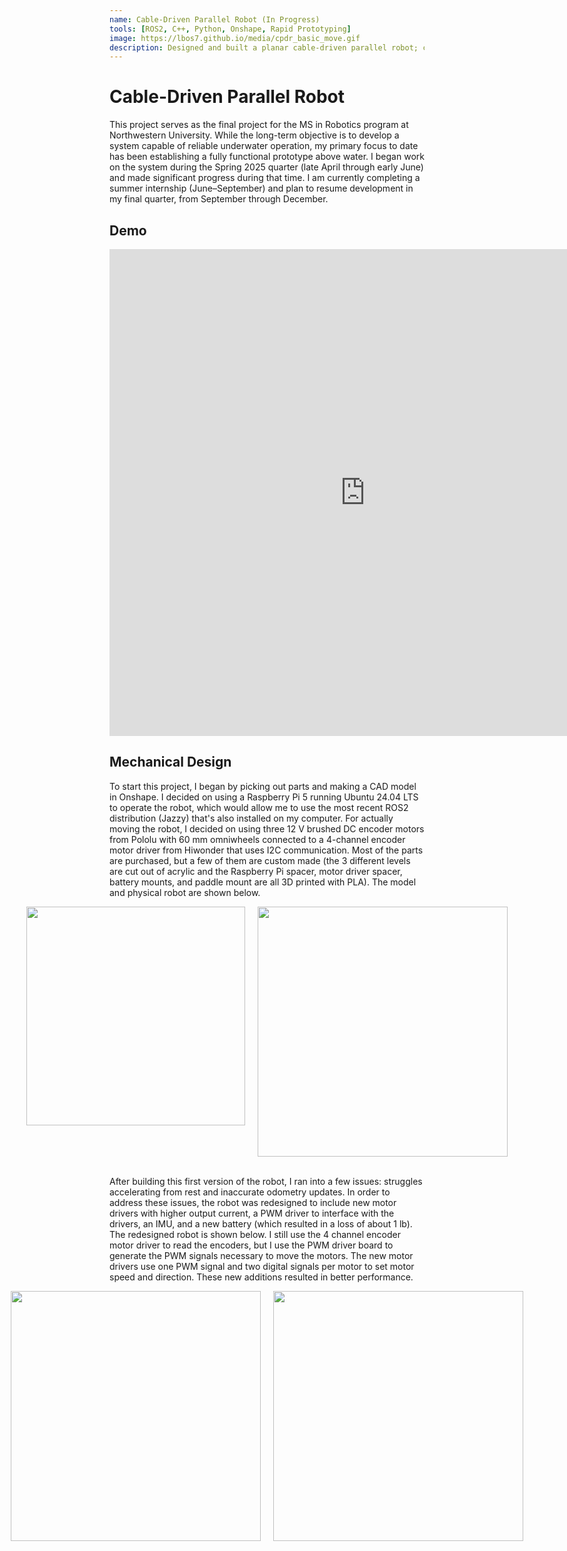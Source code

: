 ```yaml
---
name: Cable-Driven Parallel Robot (In Progress)
tools: [ROS2, C++, Python, Onshape, Rapid Prototyping]
image: https://lbos7.github.io/media/cpdr_basic_move.gif
description: Designed and built a planar cable-driven parallel robot; currently working on the software
---
```


# Cable-Driven Parallel Robot
This project serves as the final project for the MS in Robotics program at Northwestern University. While the long-term objective is to develop a system capable of reliable underwater operation, my primary focus to date has been establishing a fully functional prototype above water. I began work on the system during the Spring 2025 quarter (late April through early June) and made significant progress during that time. I am currently completing a summer internship (June–September) and plan to resume development in my final quarter, from September through December.
<br>

## Demo
<center><iframe width="818" height="779" src="https://www.youtube.com/embed/73dWy-ku6m4" title="CPDR Basic Move" frameborder="0" allow="accelerometer; autoplay; clipboard-write; encrypted-media; gyroscope; picture-in-picture; web-share" referrerpolicy="strict-origin-when-cross-origin" allowfullscreen></iframe></center>

## Mechanical Design
To start this project, I began by picking out parts and making a CAD model in Onshape. I decided on using a Raspberry Pi 5 running Ubuntu 24.04 LTS to operate the robot, which would allow me to use the most recent ROS2 distribution (Jazzy) that's also installed on my computer. For actually moving the robot, I decided on using three 12 V brushed DC encoder motors from Pololu with 60 mm omniwheels connected to a 4-channel encoder motor driver from Hiwonder that uses I2C communication. Most of the parts are purchased, but a few of them are custom made (the 3 different levels are cut out of acrylic and the Raspberry Pi spacer, motor driver spacer, battery mounts, and paddle mount are all 3D printed with PLA). The model and physical robot are shown below.
<br>
<div style="display: flex; justify-content: center; gap: 20px;">
  <img src="{{ site.url }}{{ site.baseurl }}/media/cpdr_CAD.png" width="350"/>
  <img src="{{ site.url }}{{ site.baseurl }}/media/cpdr_assembled.jpg" width="400"/>
</div>
<br>

After building this first version of the robot, I ran into a few issues: struggles accelerating from rest and inaccurate odometry updates. In order to address these issues, the robot was redesigned to include new motor drivers with higher output current, a PWM driver to interface with the drivers, an IMU, and a new battery (which resulted in a loss of about 1 lb). The redesigned robot is shown below. I still use the 4 channel encoder motor driver to read the encoders, but I use the PWM driver board to generate the PWM signals necessary to move the motors. The new motor drivers use one PWM signal and two digital signals per motor to set motor speed and direction. These new additions resulted in better performance.
<br>

<div style="display: flex; justify-content: center; gap: 20px;">
  <img src="{{ site.url }}{{ site.baseurl }}/media/pingpongbot_new_design.jpg" width="400"/>
  <img src="{{ site.url }}{{ site.baseurl }}/media/pingpongbot_bottom_layer.jpg" width="400"/>
</div>
<br>